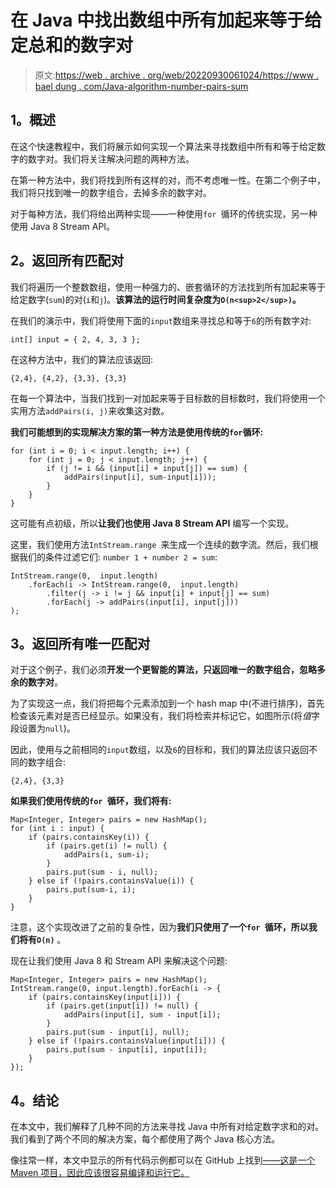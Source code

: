 # 在 Java 中找出数组中所有加起来等于给定总和的数字对

> 原文:[https://web . archive . org/web/20220930061024/https://www . bael dung . com/Java-algorithm-number-pairs-sum](https://web.archive.org/web/20220930061024/https://www.baeldung.com/java-algorithm-number-pairs-sum)

## **1。概述**

在这个快速教程中，我们将展示如何实现一个算法来寻找数组中所有和等于给定数字的数字对。我们将关注解决问题的两种方法。

在第一种方法中，我们将找到所有这样的对，而不考虑唯一性。在第二个例子中，我们将只找到唯一的数字组合，去掉多余的数字对。

对于每种方法，我们将给出两种实现——一种使用`for `循环的传统实现，另一种使用 Java 8 Stream API。

## **2。返回所有匹配对**

我们将遍历一个整数数组，使用一种强力的、嵌套循环的方法找到所有加起来等于给定数字(`sum`)的对(`i`和`j`)。**该算法的运行时间复杂度为`O(n<sup>2</sup>)`。**

在我们的演示中，我们将使用下面的`input`数组来寻找总和等于`6`的所有数字对:

```
int[] input = { 2, 4, 3, 3 }; 
```

在这种方法中，我们的算法应该返回:

```
{2,4}, {4,2}, {3,3}, {3,3}
```

在每一个算法中，当我们找到一对加起来等于目标数的目标数时，我们将使用一个实用方法`addPairs(i, j)`来收集这对数。

**我们可能想到的实现解决方案的第一种方法是使用传统的`for`循环:**

```
for (int i = 0; i < input.length; i++) {
    for (int j = 0; j < input.length; j++) {
        if (j != i && (input[i] + input[j]) == sum) {
            addPairs(input[i], sum-input[i]));
        }
    }
}
```

这可能有点初级，所以**让我们也使用 Java 8 Stream API** 编写一个实现。

这里，我们使用方法`IntStream.range `来生成一个连续的数字流。然后，我们根据我们的条件过滤它们: `number 1 + number 2 = sum`:

```
IntStream.range(0,  input.length)
    .forEach(i -> IntStream.range(0,  input.length)
        .filter(j -> i != j && input[i] + input[j] == sum)
        .forEach(j -> addPairs(input[i], input[j]))
); 
```

## **3。返回所有唯一匹配对**

对于这个例子，我们必须**开发一个更智能的算法，只返回唯一的数字组合，忽略多余的数字对**。

为了实现这一点，我们将把每个元素添加到一个 hash map 中(不进行排序)，首先检查该元素对是否已经显示。如果没有，我们将检索并标记它，如图所示(将*值*字段设置为`null`)。

因此，使用与之前相同的`input`数组，以及`6`的目标和，我们的算法应该只返回不同的数字组合:

```
{2,4}, {3,3}
```

**如果我们使用传统的`for `循环，我们将有:**

```
Map<Integer, Integer> pairs = new HashMap();
for (int i : input) {
    if (pairs.containsKey(i)) {
        if (pairs.get(i) != null) {            
            addPairs(i, sum-i);
        }                
        pairs.put(sum - i, null);
    } else if (!pairs.containsValue(i)) {        
        pairs.put(sum-i, i);
    }
}
```

注意，这个实现改进了之前的复杂性，因为**我们只使用了一个`for `循环，所以我们将有`O(n)`** 。

现在让我们使用 Java 8 和 Stream API 来解决这个问题:

```
Map<Integer, Integer> pairs = new HashMap();
IntStream.range(0, input.length).forEach(i -> {
    if (pairs.containsKey(input[i])) {
        if (pairs.get(input[i]) != null) {
            addPairs(input[i], sum - input[i]);
        }
        pairs.put(sum - input[i], null);
    } else if (!pairs.containsValue(input[i])) {
        pairs.put(sum - input[i], input[i]);
    }
});
```

## **4。结论**

在本文中，我们解释了几种不同的方法来寻找 Java 中所有对给定数字求和的对。我们看到了两个不同的解决方案，每个都使用了两个 Java 核心方法。

像往常一样，本文中显示的所有代码示例都可以在 GitHub 上找到[——这是一个 Maven 项目，因此应该很容易编译和运行它。](https://web.archive.org/web/20221129002330/https://github.com/eugenp/tutorials/tree/master/core-java-modules/core-java-numbers)
